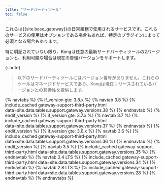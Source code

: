 ```yaml
---
title: "サードパーティツール"
toc: false
---
```

これらは{{site.base_gateway}}の日常業務で使用されるサービスです。これらのサービスの使用はオプションである場合もあれば、特定のプラグインによって必須となる場合もあります。

特に明記されていない限り、Kongは任意の最新サードパーティツールの2バージョンと、利用可能な場合は現在の管理バージョンをサポートします。

{:.note}
> 
> 以下のサードパーティツールにはバージョン番号がありません。これらのツールはマネージドサービスであり、Kongは現在リリースされているバージョンとの互換性を提供します。

{% navtabs %}
{% if_version gte: 3.8.x %}
{% navtab 3.8 %}
{% include_cached gateway-support-third-party.html data=site.data.tables.support.gateway.versions.38 %}
{% endnavtab %}
{% endif_version %}
{% if_version gte: 3.7.x %}
{% navtab 3.7 %}
{% include_cached gateway-support-third-party.html data=site.data.tables.support.gateway.versions.37 %}
{% endnavtab %}
{% endif_version %}
{% if_version gte: 3.6.x %}
{% navtab 3.6 %}
{% include_cached gateway-support-third-party.html data=site.data.tables.support.gateway.versions.36 %}
{% endnavtab %}
{% endif_version %}
{% navtab 3.5 %}
{% include_cached gateway-support-third-party.html data=site.data.tables.support.gateway.versions.35 %}
{% endnavtab %}
{% navtab 3.4 LTS %}
{% include_cached gateway-support-third-party.html data=site.data.tables.support.gateway.versions.34 %}
{% endnavtab %}
{% navtab 2.8 LTS %}
{% include_cached gateway-support-third-party.html data=site.data.tables.support.gateway.versions.28 %}
{% endnavtab %}
{% endnavtabs %}

